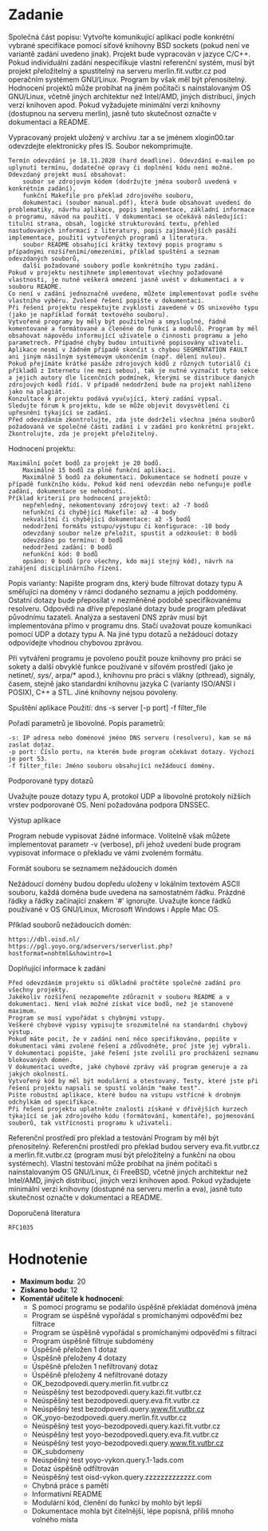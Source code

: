 # **Zadanie**
Společná část popisu:
Vytvořte komunikující aplikaci podle konkrétní vybrané specifikace pomocí síťové knihovny BSD sockets (pokud není ve variantě zadání uvedeno jinak). Projekt bude vypracován v jazyce C/C++. Pokud individuální zadání nespecifikuje vlastní referenční systém, musí být projekt přeložitelný a spustitelný na serveru merlin.fit.vutbr.cz pod operačním systémem GNU/Linux. Program by však měl být přenositelný. Hodnocení projektů může probíhat na jiném počítači s nainstalovaným OS GNU/Linux, včetně jiných architektur než Intel/AMD, jiných distribucí, jiných verzí knihoven apod. Pokud vyžadujete minimální verzi knihovny (dostupnou na serveru merlin), jasně tuto skutečnost označte v dokumentaci a README.

Vypracovaný projekt uložený v archívu .tar a se jménem xlogin00.tar odevzdejte elektronicky přes IS. Soubor nekomprimujte.

    Termín odevzdání je 18.11.2020 (hard deadline). Odevzdání e-mailem po uplynutí termínu, dodatečné opravy či doplnění kódu není možné.
    Odevzdaný projekt musí obsahovat:
        soubor se zdrojovým kódem (dodržujte jména souborů uvedená v konkrétním zadání),
        funkční Makefile pro překlad zdrojového souboru,
        dokumentaci (soubor manual.pdf), která bude obsahovat uvedení do problematiky, návrhu aplikace, popis implementace, základní informace o programu, návod na použití. V dokumentaci se očekává následující: titulní strana, obsah, logické strukturování textu, přehled nastudovaných informací z literatury, popis zajímavějších pasáží implementace, použití vytvořených programů a literatura.
        soubor README obsahující krátký textový popis programu s případnými rozšířeními/omezeními, příklad spuštění a seznam odevzdaných souborů,
        další požadované soubory podle konkrétního typu zadání. 
    Pokud v projektu nestihnete implementovat všechny požadované vlastnosti, je nutné veškerá omezení jasně uvést v dokumentaci a v souboru README.
    Co není v zadání jednoznačně uvedeno, můžete implementovat podle svého vlastního výběru. Zvolené řešení popište v dokumentaci.
    Při řešení projektu respektujte zvyklosti zavedené v OS unixového typu (jako je například formát textového souboru).
    Vytvořené programy by měly být použitelné a smysluplné, řádně komentované a formátované a členěné do funkcí a modulů. Program by měl obsahovat nápovědu informující uživatele o činnosti programu a jeho parametrech. Případné chyby budou intuitivně popisovány uživateli.
    Aplikace nesmí v žádném případě skončit s chybou SEGMENTATION FAULT ani jiným násilným systémovým ukončením (např. dělení nulou).
    Pokud přejímáte krátké pasáže zdrojových kódů z různých tutoriálů či příkladů z Internetu (ne mezi sebou), tak je nutné vyznačit tyto sekce a jejich autory dle licenčních podmínek, kterými se distribuce daných zdrojových kódů řídí. V případě nedodržení bude na projekt nahlíženo jako na plagiát.
    Konzultace k projektu podává vyučující, který zadání vypsal.
    Sledujte fórum k projektu, kde se může objevit dovysvětlení či upřesnění týkající se zadání.
    Před odevzdáním zkontrolujte, zda jste dodrželi všechna jména souborů požadovaná ve společné části zadání i v zadání pro konkrétní projekt. Zkontrolujte, zda je projekt přeložitelný.

Hodnocení projektu:

    Maximální počet bodů za projekt je 20 bodů.
        Maximálně 15 bodů za plně funkční aplikaci.
        Maximálně 5 bodů za dokumentaci. Dokumentace se hodnotí pouze v případě funkčního kódu. Pokud kód není odevzdán nebo nefunguje podle zadání, dokumentace se nehodnotí.
    Příklad kriterií pro hodnocení projektů:
        nepřehledný, nekomentovaný zdrojový text: až -7 bodů
        nefunkční či chybějící Makefile: až -4 body
        nekvalitní či chybějící dokumentace: až -5 bodů
        nedodržení formátu vstupu/výstupu či konfigurace: -10 body
        odevzdaný soubor nelze přeložit, spustit a odzkoušet: 0 bodů
        odevzdáno po termínu: 0 bodů
        nedodržení zadání: 0 bodů
        nefunkční kód: 0 bodů
        opsáno: 0 bodů (pro všechny, kdo mají stejný kód), návrh na zahájení disciplinárního řízení. 

Popis varianty:
Napište program dns, který bude filtrovat dotazy typu A směřující na domény v rámci dodaného seznamu a jejich poddomény. Ostatní dotazy bude přeposílat v nezměněné podobě specifikovanému resolveru. Odpovědi na dříve přeposlané dotazy bude program předávat původnímu tazateli. Analýza a sestavení DNS zpráv musí být implementována přímo v programu dns. Stačí uvažovat pouze komunikaci pomocí UDP a dotazy typu A. Na jiné typu dotazů a nežádoucí dotazy odpovídejte vhodnou chybovou zprávou.

Při vytváření programu je povoleno použít pouze knihovny pro práci se sokety a další obvyklé funkce používané v síťovém prostředí (jako je netinet/*, sys/*, arpa/* apod.), knihovnu pro práci s vlákny (pthread), signály, časem, stejně jako standardní knihovnu jazyka C (varianty ISO/ANSI i POSIX), C++ a STL. Jiné knihovny nejsou povoleny.

Spuštění aplikace
Použití: dns -s server [-p port] -f filter_file

Pořadí parametrů je libovolné. Popis parametrů:

    -s: IP adresa nebo doménové jméno DNS serveru (resolveru), kam se má zaslat dotaz.
    -p port: Číslo portu, na kterém bude program očekávat dotazy. Výchozí je port 53.
    -f filter_file: Jméno souboru obsahující nežádoucí domény.

Podporované typy dotazů

Uvažujte pouze dotazy typu A, protokol UDP a libovolné protokoly nižších vrstev podporované OS. Není požadována podpora DNSSEC.

Výstup aplikace

Program nebude vypisovat žádné informace. Volitelně však můžete implementovat parametr -v (verbose), při jehož uvedení bude program vypisovat informace o překladu ve vámi zvoleném formátu.

Formát souboru se seznamem nežádoucích domén

Nežádoucí domény budou dopředu uloženy v lokálním textovém ASCII souboru, každá doména bude uvedena na samostatném řádku. Prázdné řádky a řádky začínající znakem '#' ignorujte. Uvažujte konce řádků používané v OS GNU/Linux, Microsoft Windows i Apple Mac OS.

Příklad souborů nežádoucích domén:

    https://dbl.oisd.nl/
    https://pgl.yoyo.org/adservers/serverlist.php?hostformat=nohtml&showintro=1


Doplňující informace k zadání

    Před odevzdáním projektu si důkladně pročtěte společné zadání pro všechny projekty.
    Jakékoliv rozšíření nezapomeňte zdůraznit v souboru README a v dokumentaci. Není však možné získat více bodů, než je stanovené maximum.
    Program se musí vypořádat s chybnými vstupy.
    Veškeré chybové výpisy vypisujte srozumitelně na standardní chybový výstup.
    Pokud máte pocit, že v zadání není něco specifikováno, popište v dokumentaci vámi zvolené řešení a zdůvodněte, proč jste jej vybrali.
    V dokumentaci popište, jaké řešení jste zvolili pro procházení seznamu blokovaných domén.
    V dokumentaci uveďte, jaké chybové zprávy váš program generuje a za jakých okolností.
    Vytvořený kód by měl být modulární a otestovaný. Testy, které jste při řešení projektu napsali se spustí voláním "make test".
    Pište robustní aplikace, které budou na vstupu vstřícné k drobným odchylkám od specifikace.
    Při řešení projektu uplatněte znalosti získané v dřívějších kurzech týkající se jak zdrojového kódu (formátování, komentáře), pojmenování souborů, tak vstřícnosti programu k uživateli.

Referenční prostředí pro překlad a testování
Program by měl být přenositelný. Referenční prostředí pro překlad budou servery eva.fit.vutbr.cz a merlin.fit.vutbr.cz (program musí být přeložitelný a funkční na obou systémech). Vlastní testování může probíhat na jiném počítači s nainstalovaným OS GNU/Linux, či FreeBSD, včetně jiných architektur než Intel/AMD, jiných distribucí, jiných verzí knihoven apod. Pokud vyžadujete minimální verzi knihovny (dostupné na serveru merlin a eva), jasně tuto skutečnost označte v dokumentaci a README.

Doporučená literatura

    RFC1035

# **Hodnotenie**
* **Maximum bodu**: 20
* **Ziskano bodu**: 12
* **Komentář učitele k hodnocení**:
   * S pomocí programu se podařilo úspěšně překládat doménová jména
   * Program se úspěšně vypořádal s promíchanými odpověďmi bez filtrace
   * Program se úspěšně vypořádal s promíchanými odpověďmi s filtrací
   * Program úspěšně filtruje subdomény
   * Úspěšně přeložen 1 dotaz
   * Úspěšně přeloženy 4 dotazy
   * Úspěšně přeložen 1 nefiltrovaný dotaz
   * Úspěšně přeloženy 4 nefiltrované dotazy
   * OK_bezodpovedi.query.merlin.fit.vutbr.cz
   * Neúspěšný test bezodpovedi.query.kazi.fit.vutbr.cz
   * Neúspěšný test bezodpovedi.query.eva.fit.vutbr.cz
   * Neúspěšný test bezodpovedi.query.www.fit.vutbr.cz
   * OK_yoyo-bezodpovedi.query.merlin.fit.vutbr.cz
   * Neúspěšný test yoyo-bezodpovedi.query.kazi.fit.vutbr.cz
   * Neúspěšný test yoyo-bezodpovedi.query.eva.fit.vutbr.cz
   * Neúspěšný test yoyo-bezodpovedi.query.www.fit.vutbr.cz
   * OK_subdomeny
   * Neúspěšný test yoyo-vykon.query.1-1ads.com
   * Dotaz úspěšně odfiltrován
   * Neúspěšný test oisd-vykon.query.zzzzzzzzzzzzz.com
   * Chybná práce s pamětí
   * Informativní README
   * Modulární kód, členění do funkcí by mohlo být lepší
   * Dokumentace mohla být čitelnější, lépe popisná, příliš mnoho volného místa 